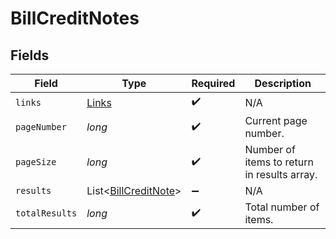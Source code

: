# BillCreditNotes


## Fields

| Field                                                         | Type                                                          | Required                                                      | Description                                                   |
| ------------------------------------------------------------- | ------------------------------------------------------------- | ------------------------------------------------------------- | ------------------------------------------------------------- |
| `links`                                                       | [Links](../../models/shared/Links.md)                         | :heavy_check_mark:                                            | N/A                                                           |
| `pageNumber`                                                  | *long*                                                        | :heavy_check_mark:                                            | Current page number.                                          |
| `pageSize`                                                    | *long*                                                        | :heavy_check_mark:                                            | Number of items to return in results array.                   |
| `results`                                                     | List<[BillCreditNote](../../models/shared/BillCreditNote.md)> | :heavy_minus_sign:                                            | N/A                                                           |
| `totalResults`                                                | *long*                                                        | :heavy_check_mark:                                            | Total number of items.                                        |